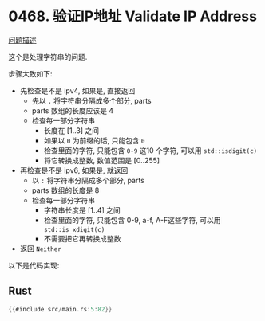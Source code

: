 # 0468. 验证IP地址 Validate IP Address

[问题描述](https://leetcode.com/problems/validate-ip-address)

这个是处理字符串的问题.

步骤大致如下:
- 先检查是不是 ipv4, 如果是, 直接返回
  - 先以 `.` 将字符串分隔成多个部分, parts
  - parts 数组的长度应该是 4
  - 检查每一部分字符串
    - 长度在 [1..3] 之间
    - 如果以 `0` 为前缀的话, 只能包含 `0`
    - 检查里面的字符, 只能包含  `0-9` 这10 个字符, 可以用 `std::isdigit(c)`
    - 将它转换成整数, 数值范围是 [0..255]
- 再检查是不是 ipv6, 如果是, 就返回
  - 以 `:` 将字符串分隔成多个部分, parts
  - parts 数组的长度是 8
  - 检查每一部分字符串
    - 字符串长度是 [1..4] 之间
    - 检查里面的字符, 只能包含  0-9, a-f, A-F这些字符, 可以用 `std::is_xdigit(c)`
    - 不需要把它再转换成整数
- 返回 `Neither`

以下是代码实现:

## Rust

```rust
{{#include src/main.rs:5:82}}
```
